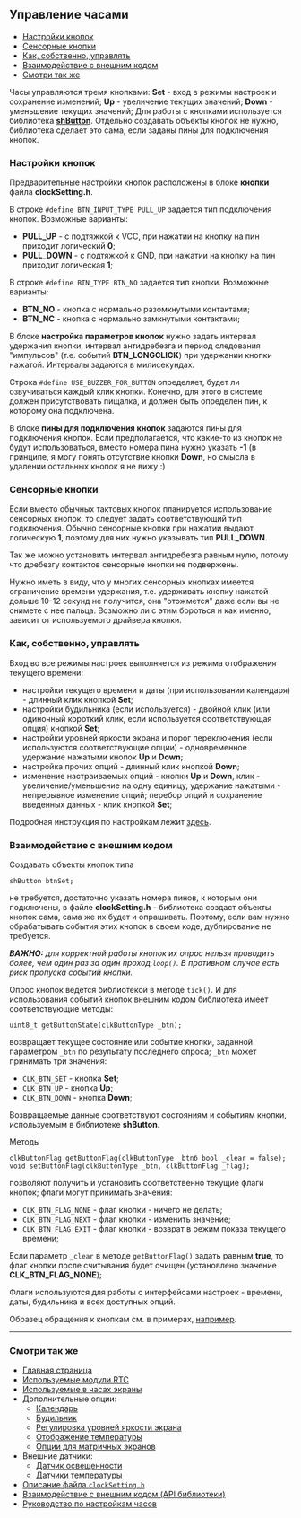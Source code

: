## Управление часами

- [Настройки кнопок](#настройки-кнопок)
- [Сенсорные кнопки](#сенсорные-кнопки)
- [Как, собственно, управлять](#как-собственно-управлять)
- [Взаимодействие с внешним кодом](#взаимодействие-с-внешним-кодом)
- [Смотри так же](#смотри-так-же)

Часы управляются тремя кнопками: **Set** - вход в режимы настроек и сохранение изменений; **Up** - увеличение текущих значений; **Down** - уменьшение текущих значений; Для работы с кнопками используется библиотека [**shButton**](https://github.com/VAleSh-Soft/shButton). Отдельно создавать объекты кнопок не нужно, библиотека сделает это сама, если заданы пины для подключения кнопок.

### Настройки кнопок

Предварительные настройки кнопок расположены в блоке **кнопки** файла **clockSetting.h**.

В строке `#define BTN_INPUT_TYPE PULL_UP` задается тип подключения кнопок. Возможные варианты:
- **PULL_UP** - с подтяжкой к VCC, при нажатии на кнопку на пин приходит логический **0**;
- **PULL_DOWN** - с подтяжкой к GND, при нажатии на кнопку на пин приходит логическая **1**;

В строке `#define BTN_TYPE BTN_NO` задается тип кнопки. Возможные варианты:
- **BTN_NO** - кнопка с нормально разомкнутыми контактами;
- **BTN_NC** - кнопка с нормально замкнутыми контактами;

В блоке **настройка параметров кнопок** нужно задать интервал удержания кнопки, интервал антидребезга и период следования "импульсов" (т.е. событий **BTN_LONGCLICK**) при удержании кнопки нажатой. Интервалы задаются в милисекундах.

Строка `#define USE_BUZZER_FOR_BUTTON` определяет, будет ли озвучиваться каждый клик кнопки. Конечно, для этого в системе должен присутствовать пищалка, и должен быть определен пин, к которому она подключена.

В блоке **пины для подключения кнопок** задаются пины для подключения кнопок. Если предполагается, что какие-то из кнопок не будут использоваться, вместо номера пина нужно указать **-1** (в принципе, я могу понять отсутствие кнопки **Down**, но смысла в удалении остальных кнопок я не вижу :) 

### Сенсорные кнопки

Если вместо обычных тактовых кнопок планируется использование сенсорных кнопок, то следует задать соответствующий тип подключения. Обычно сенсорные кнопки при нажатии выдают логическую **1**, поэтому для них нужно указывать тип **PULL_DOWN**.

Так же можно установить интервал антидребезга равным нулю, потому что дребезгу контактов сенсорные кнопки не подвержены.

Нужно иметь в виду, что у многих сенсорных кнопках имеется ограничение времени удержания, т.е. удерживать кнопку нажатой дольше 10-12 секунд не получится, она "отожмется" даже если вы не снимете с нее пальца. Возможно ли с этим бороться и как именно, зависит от используемого драйвера кнопки.

### Как, собственно, управлять

Вход во все режимы настроек выполняется из режима отображения текущего времени:
- настройки текущего времени и даты (при использовании календаря) - длинный клик кнопкой **Set**;
- настройки будильника (если используется) - двойной клик (или одиночный короткий клик, если используется соответствующая опция) кнопкой **Set**;
- настройки уровней яркости экрана и порог переключения (если используются соответствующие опции) - одновременное удержание нажатыми кнопок **Up** и **Down**; 
- настройка прочих опций - длинный клик кнопкой **Down**;
- изменение настраиваемых опций - кнопки **Up** и **Down**, клик - увеличение/уменьшение на одну единицу, удержание нажатыми - непрерывное изменение опций; перебор опций и сохранение введенных данных - клик кнопкой **Set**;

Подробная инструкция по настройкам лежит [здесь](setting.md).

### Взаимодействие с внешним кодом

 Создавать объекты кнопок типа 
 ```
 shButton btnSet;
 ```
 не требуется, достаточно указать номера пинов, к которым они подключены, в файле **clockSetting.h** - библиотека создаст объекты кнопок сама, сама же их будет и опрашивать. Поэтому, если вам нужно обрабатывать события этих кнопок в своем коде, дублирование не требуется.

***ВАЖНО:** для корректной работы кнопок их опрос нельзя проводить более, чем один раз за один проход `loop()`. В противном случае есть риск пропуска событий кнопки.*

 Опрос кнопок ведется библиотекой в методе `tick()`. И для использования событий кнопок внешним кодом библиотека имеет соответствующие методы:
```
uint8_t getButtonState(clkButtonType _btn);
```
возвращает текущее состояние или событие кнопки, заданной параметром `_btn` по результату последнего опроса; `_btn` может принимать три значения:
 - `CLK_BTN_SET` - кнопка **Set**;
 - `CLK_BTN_UP` - кнопка **Up**;
 - `CLK_BTN_DOWN` - кнопка **Down**;
 
Возвращаемые данные соответствуют состояниям и событиям кнопки, используемым в библиотеке **shButton**.

Методы
```
clkButtonFlag getButtonFlag(clkButtonType _btnб bool _clear = false);
void setButtonFlag(clkButtonType _btn, clkButtonFlag _flag);
```
позволяют получить и установить соответственно текущие флаги кнопок; флаги могут принимать значения:
 - `CLK_BTN_FLAG_NONE` - флаг кнопки - ничего не делать;
 - `CLK_BTN_FLAG_NEXT` - флаг кнопки - изменить значение;
 - `CLK_BTN_FLAG_EXIT` - флаг кнопки - возврат в режим показа текущего времени;

Если параметр `_clear` в методе `getButtonFlag()` задать равным **true**, то флаг кнопки после считывания будет очищен (установлено значение **CLK_BTN_FLAG_NONE**);

Флаги используются для работы с интерфейсами настроек - времени, даты, будильника и всех доступных опций.
 
Образец обращения к кнопкам см. в примерах, [например](../examples/tm1637/tm1637.ino).

<hr>
 
### Смотри так же
- [Главная страница](../readme.md)
- [Используемые модули RTC](rtc.md)
- [Используемые в часах экраны](displays.md)
- Дополнительные опции:
  - [Календарь](calendar.md)
  - [Будильник](alarm.md)
  - [Регулировка уровней яркости экрана](br_adjust.md)
  - [Отображение температуры](show_temp.md)
  - [Опции для матричных экранов](matrix.md)
- Внешние датчики:
  - [Датчик освещенности](light_sensor.md)
  - [Датчики температуры](temp_sensors.md)
- [Описание файла `clockSetting.h`](clock_setting.md)
- [Взаимодействие с внешним кодом (API библиотеки)](api.md)
- [Руководство по настройкам часов](setting.md)

